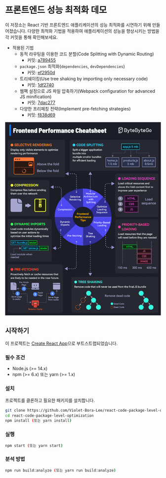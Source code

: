 # 프론트엔드 성능 최적화 데모

이 저장소는 React 기반 프론트엔드 애플리케이션의 성능 최적화를 시연하기 위해 만들어졌습니다. 다양한 최적화 기법을 적용하여 애플리케이션의 성능을 향상시키는 방법을 각 커밋을 통해 확인해보세요.

- 적용된 기법
  - 동적 라우팅을 이용한 코드 분할(Code Splitting with Dynamic Routing)
    - 커밋: [a789455](https://github.com/Violet-Bora-Lee/react-code-package-level-optimization/commit/a7894559217e086941c8edff3d92c34b30271eb2)
  - `package.json` 최적화(`dependencies`, `devDependencies`)
    - 커밋: [ef2950d](https://github.com/Violet-Bora-Lee/react-code-package-level-optimization/commit/ef2950de888129d9a6b337b0f6167ed89fe2a93c)
  - 트리쉐이킹(Use tree shaking by importing only necessary code)
    - 커밋: [1df2740](https://github.com/Violet-Bora-Lee/react-code-package-level-optimization/commit/1df274004acc9d7356e23e4c813639fd74f1d285)
  - 웹팩 설정으로 JS 파일 압축하기(Webpack configuration for advanced JS minification)
    - 커밋: [7dac277](https://github.com/Violet-Bora-Lee/react-code-package-level-optimization/commit/7dac2771b902b5017e416f9ced44b4f827a9aa5d)
  - 다양한 프리페칭 전략(Implement pre-fetching strategies)
    - 커밋: [f838d69](https://github.com/Violet-Bora-Lee/react-code-package-level-optimization/commit/f838d696501d00e695c040542f8cde26d8a2989b)

![프론트엔드_성능_최적화](https://github.com/Violet-Bora-Lee/react-code-package-level-optimization/blob/3487dae54668cc07951f6796037104fcdde21d00/frontend-performance.gif)

## 시작하기

이 프로젝트는 [Create React App](https://github.com/facebook/create-react-app)으로 부트스트랩되었습니다.

### 필수 조건

- Node.js (>= 14.x)
- npm (>= 6.x) 또는 yarn (>= 1.x)

### 설치

프로젝트를 클론하고 필요한 패키지를 설치합니다.

```sh
git clone https://github.com/Violet-Bora-Lee/react-code-package-level-optimization.git
cd react-code-package-level-optimization
npm install (또는 yarn install)
```

### 실행

```sh
npm start (또는 yarn start)
```

### 분석 방법
```sh
npm run build:analyze (또는 yarn run build:analyze)
```
